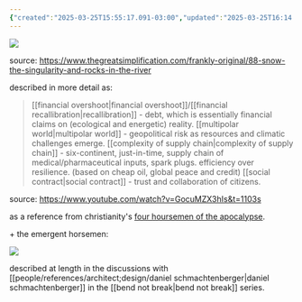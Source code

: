 ```yaml
---
{"created":"2025-03-25T15:55:17.091-03:00","updated":"2025-03-25T16:14:46.744-03:00","dg-publish":true,"notestage":["🌿"],"tags":["design","framework","ecology","energy","politics","sensemaking","sociology","metacrisis","🌿"],"permalink":"/diagnosis/five-horsemen-of-the-anthropocalypse/","dgPassFrontmatter":true}
---
```


![](https://i.imgur.com/vcnd6Yx.jpeg)

source: https://www.thegreatsimplification.com/frankly-original/88-snow-the-singularity-and-rocks-in-the-river

described in more detail as:

> [[financial overshoot\|financial overshoot]]/[[financial recallibration\|recallibration]] - debt, which is essentially financial claims on (ecological and energetic) reality.
> [[multipolar world\|multipolar world]] - geopolitical risk as resources and climatic challenges emerge.
> [[complexity of supply chain\|complexity of supply chain]] - six-continent, just-in-time, supply chain of medical/pharmaceutical inputs, spark plugs. efficiency over resilience. (based on cheap oil, global peace and credit)
> [[social contract\|social contract]] - trust and collaboration of citizens.

source: https://www.youtube.com/watch?v=GocuMZX3hIs&t=1103s

as a reference from christianity's [four hoursemen of the apocalypse](https://www.britannica.com/topic/four-horsemen-of-the-Apocalypse).

\+ the emergent horsemen:

![](https://i.imgur.com/LejHtlE.jpeg)

described at length in the discussions with [[people/references/architect;design/daniel schmachtenberger\|daniel schmachtenberger]] in the [[bend not break\|bend not break]] series.